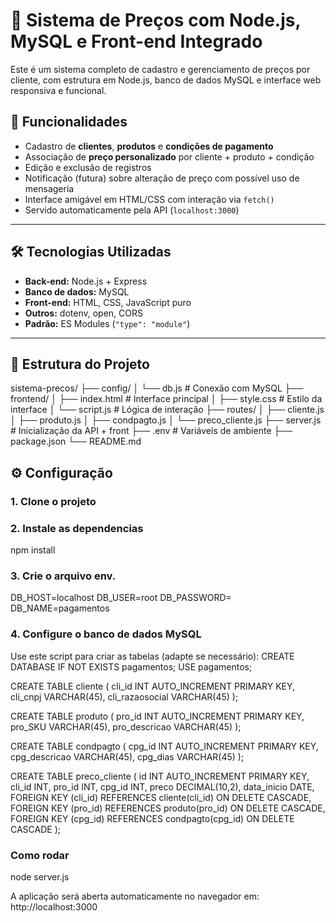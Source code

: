 # 🧾 Sistema de Preços com Node.js, MySQL e Front-end Integrado

Este é um sistema completo de cadastro e gerenciamento de preços por cliente, com estrutura em Node.js, banco de dados MySQL e interface web responsiva e funcional.

## 🚀 Funcionalidades

- Cadastro de **clientes**, **produtos** e **condições de pagamento**
- Associação de **preço personalizado** por cliente + produto + condição
- Edição e exclusão de registros
- Notificação (futura) sobre alteração de preço com possível uso de mensageria
- Interface amigável em HTML/CSS com interação via `fetch()`
- Servido automaticamente pela API (`localhost:3000`)

---

## 🛠️ Tecnologias Utilizadas

- **Back-end:** Node.js + Express
- **Banco de dados:** MySQL
- **Front-end:** HTML, CSS, JavaScript puro
- **Outros:** dotenv, open, CORS
- **Padrão:** ES Modules (`"type": "module"`)

---

## 📁 Estrutura do Projeto
sistema-precos/
├── config/
│ └── db.js # Conexão com MySQL
├── frontend/
│ ├── index.html # Interface principal
│ ├── style.css # Estilo da interface
│ └── script.js # Lógica de interação
├── routes/
│ ├── cliente.js
│ ├── produto.js
│ ├── condpagto.js
│ └── preco_cliente.js
├── server.js # Inicialização da API + front
├── .env # Variáveis de ambiente
├── package.json
└── README.md


## ⚙️ Configuração

### 1. Clone o projeto

### 2. Instale as dependencias
npm install

### 3. Crie o arquivo env.
DB_HOST=localhost
DB_USER=root
DB_PASSWORD=
DB_NAME=pagamentos


### 4. Configure o banco de dados MySQL

Use este script para criar as tabelas (adapte se necessário):
CREATE DATABASE IF NOT EXISTS pagamentos;
USE pagamentos;

CREATE TABLE cliente (
  cli_id INT AUTO_INCREMENT PRIMARY KEY,
  cli_cnpj VARCHAR(45),
  cli_razaosocial VARCHAR(45)
);

CREATE TABLE produto (
  pro_id INT AUTO_INCREMENT PRIMARY KEY,
  pro_SKU VARCHAR(45),
  pro_descricao VARCHAR(45)
);

CREATE TABLE condpagto (
  cpg_id INT AUTO_INCREMENT PRIMARY KEY,
  cpg_descricao VARCHAR(45),
  cpg_dias VARCHAR(45)
);

CREATE TABLE preco_cliente (
  id INT AUTO_INCREMENT PRIMARY KEY,
  cli_id INT,
  pro_id INT,
  cpg_id INT,
  preco DECIMAL(10,2),
  data_inicio DATE,
  FOREIGN KEY (cli_id) REFERENCES cliente(cli_id) ON DELETE CASCADE,
  FOREIGN KEY (pro_id) REFERENCES produto(pro_id) ON DELETE CASCADE,
  FOREIGN KEY (cpg_id) REFERENCES condpagto(cpg_id) ON DELETE CASCADE
);

### Como rodar
node server.js

A aplicação será aberta automaticamente no navegador em: http://localhost:3000


